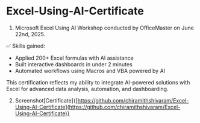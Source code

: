 # Excel-Using-AI-Certificate

1. Microsoft Excel Using AI Workshop conducted by OfficeMaster on June 22nd, 2025.

  ✅ Skills gained:
  -  Applied 200+ Excel formulas with AI assistance
  -  Built interactive dashboards in under 2 minutes
  -  Automated workflows using Macros and VBA powered by AI

This certification reflects my ability to integrate AI-powered solutions with Excel for advanced data analysis, automation, and dashboarding.

2. Screenshot[Certificate]{[https://github.com/chiramithshivaram/Excel-Using-AI-Certificate](https://github.com/chiramithshivaram/Excel-Using-AI-Certificate)}
